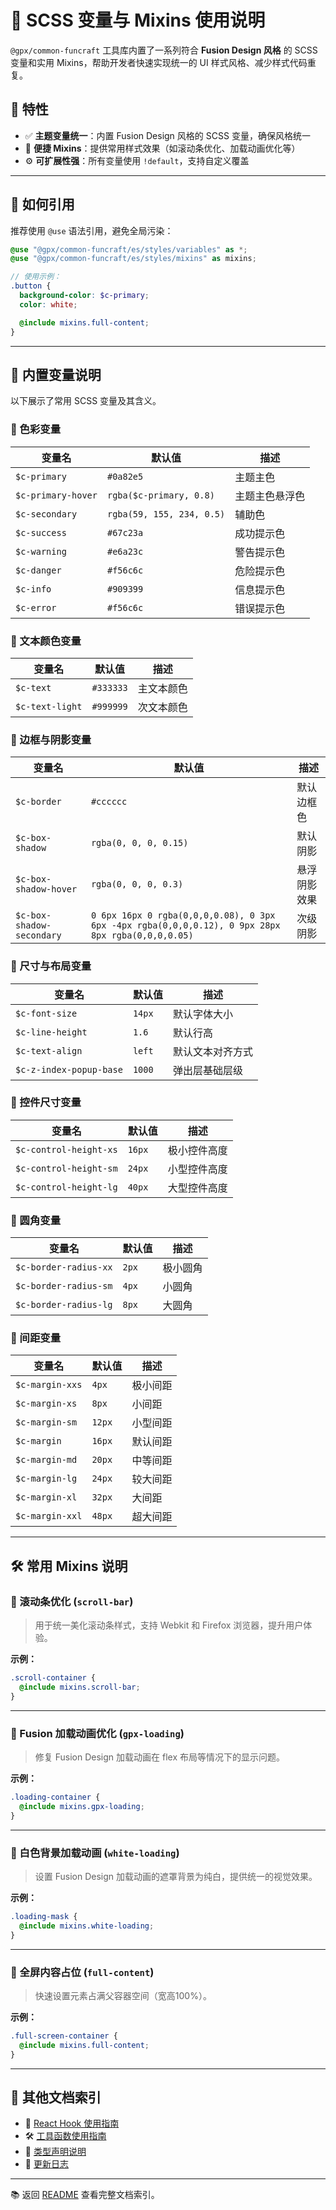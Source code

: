 # 🎨 SCSS 变量与 Mixins 使用说明

`@gpx/common-funcraft` 工具库内置了一系列符合 **Fusion Design 风格** 的 SCSS 变量和实用 Mixins，帮助开发者快速实现统一的
UI 样式风格、减少样式代码重复。

## 🚀 特性

- ✅ **主题变量统一**：内置 Fusion Design 风格的 SCSS 变量，确保风格统一
- 🎯 **便捷 Mixins**：提供常用样式效果（如滚动条优化、加载动画优化等）
- ⚙️ **可扩展性强**：所有变量使用 `!default`，支持自定义覆盖

---

## 📌 如何引用

推荐使用 `@use` 语法引用，避免全局污染：

```scss
@use "@gpx/common-funcraft/es/styles/variables" as *;
@use "@gpx/common-funcraft/es/styles/mixins" as mixins;

// 使用示例：
.button {
  background-color: $c-primary;
  color: white;

  @include mixins.full-content;
}
```

---

## 🎨 内置变量说明

以下展示了常用 SCSS 变量及其含义。

### 📌 色彩变量

| 变量名                | 默认值                       | 描述      |
|--------------------|---------------------------|---------|
| `$c-primary`       | `#0a82e5`                 | 主题主色    |
| `$c-primary-hover` | `rgba($c-primary, 0.8)`   | 主题主色悬浮色 |
| `$c-secondary`     | `rgba(59, 155, 234, 0.5)` | 辅助色     |
| `$c-success`       | `#67c23a`                 | 成功提示色   |
| `$c-warning`       | `#e6a23c`                 | 警告提示色   |
| `$c-danger`        | `#f56c6c`                 | 危险提示色   |
| `$c-info`          | `#909399`                 | 信息提示色   |
| `$c-error`         | `#f56c6c`                 | 错误提示色   |

### 📌 文本颜色变量

| 变量名             | 默认值       | 描述    |
|-----------------|-----------|-------|
| `$c-text`       | `#333333` | 主文本颜色 |
| `$c-text-light` | `#999999` | 次文本颜色 |

### 📌 边框与阴影变量

| 变量名                       | 默认值                                                                                               | 描述     |
|---------------------------|---------------------------------------------------------------------------------------------------|--------|
| `$c-border`               | `#cccccc`                                                                                         | 默认边框色  |
| `$c-box-shadow`           | `rgba(0, 0, 0, 0.15)`                                                                             | 默认阴影   |
| `$c-box-shadow-hover`     | `rgba(0, 0, 0, 0.3)`                                                                              | 悬浮阴影效果 |
| `$c-box-shadow-secondary` | `0 6px 16px 0 rgba(0,0,0,0.08), 0 3px 6px -4px rgba(0,0,0,0.12), 0 9px 28px 8px rgba(0,0,0,0.05)` | 次级阴影   |

### 📌 尺寸与布局变量

| 变量名                     | 默认值    | 描述       |
|-------------------------|--------|----------|
| `$c-font-size`          | `14px` | 默认字体大小   |
| `$c-line-height`        | `1.6`  | 默认行高     |
| `$c-text-align`         | `left` | 默认文本对齐方式 |
| `$c-z-index-popup-base` | `1000` | 弹出层基础层级  |

### 📌 控件尺寸变量

| 变量名                    | 默认值    | 描述     |
|------------------------|--------|--------|
| `$c-control-height-xs` | `16px` | 极小控件高度 |
| `$c-control-height-sm` | `24px` | 小型控件高度 |
| `$c-control-height-lg` | `40px` | 大型控件高度 |

### 📌 圆角变量

| 变量名                   | 默认值   | 描述   |
|-----------------------|-------|------|
| `$c-border-radius-xx` | `2px` | 极小圆角 |
| `$c-border-radius-sm` | `4px` | 小圆角  |
| `$c-border-radius-lg` | `8px` | 大圆角  |

### 📌 间距变量

| 变量名             | 默认值    | 描述   |
|-----------------|--------|------|
| `$c-margin-xxs` | `4px`  | 极小间距 |
| `$c-margin-xs`  | `8px`  | 小间距  |
| `$c-margin-sm`  | `12px` | 小型间距 |
| `$c-margin`     | `16px` | 默认间距 |
| `$c-margin-md`  | `20px` | 中等间距 |
| `$c-margin-lg`  | `24px` | 较大间距 |
| `$c-margin-xl`  | `32px` | 大间距  |
| `$c-margin-xxl` | `48px` | 超大间距 |

---

## 🛠️ 常用 Mixins 说明

### 📌 滚动条优化 (`scroll-bar`)

> 用于统一美化滚动条样式，支持 Webkit 和 Firefox 浏览器，提升用户体验。

**示例：**

```scss
.scroll-container {
  @include mixins.scroll-bar;
}
```

---

### 📌 Fusion 加载动画优化 (`gpx-loading`)

> 修复 Fusion Design 加载动画在 flex 布局等情况下的显示问题。

**示例：**

```scss
.loading-container {
  @include mixins.gpx-loading;
}
```

---

### 📌 白色背景加载动画 (`white-loading`)

> 设置 Fusion Design 加载动画的遮罩背景为纯白，提供统一的视觉效果。

**示例：**

```scss
.loading-mask {
  @include mixins.white-loading;
}
```

---

### 📌 全屏内容占位 (`full-content`)

> 快速设置元素占满父容器空间（宽高100%）。

**示例：**

```scss
.full-screen-container {
  @include mixins.full-content;
}
```

---

## 🔗 其他文档索引

- 📌 [React Hook 使用指南](hook.md)
- 🛠️ [工具函数使用指南](function.md)
- 📜 [类型声明说明](type.md)
- 📆 [更新日志](../CHANGELOG.md)

---

📚 返回 [README](../../README.md) 查看完整文档索引。